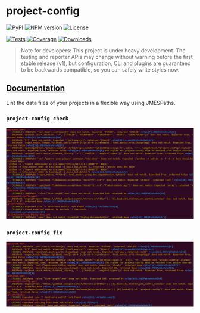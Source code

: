 # project-config

[![PyPI][pypi-version-badge-link]][pypi-link]
[![NPM version][npm-version-image]][npm-link]
[![License][license-image]][license-link]

[![Tests][tests-image]][tests-link]
[![Coverage][coverage-image]][coverage-link]
[![Downloads][pypi-downloads-image]][pypi-downloads-link]

> Note for developers: This project is under heavy development.
> The testing and reporter APIs may change without warning before the
> first stable release (v1), but configuration, CLI and plugins are
> guaranteed to be backwards compatible, so you can safely write
> styles now.

## [Documentation](https://mondeja.github.io/project-config/latest/)

Lint the data files of your projects in a flexible way using JMESPaths.

### `project-config check`

![project-config check](https://raw.githubusercontent.com/mondeja/project-config/master/docs/_static/img/project-config-check.png)

### `project-config fix`

![project-config fix](https://raw.githubusercontent.com/mondeja/project-config/master/docs/_static/img/project-config-fix.png)

[pypi-link]: https://pypi.org/project/project-config
[pypi-version-badge-link]: https://img.shields.io/pypi/v/project-config?logo=pypi&logoColor=white
[license-image]: https://img.shields.io/pypi/l/project-config?color=light-green&logo=freebsd&logoColor=white
[license-link]: https://github.com/mondeja/project-config/blob/master/LICENSE
[tests-image]: https://img.shields.io/github/actions/workflow/status/mondeja/project-config/ci.yml?logo=github&label=tests&branch=master
[tests-link]: https://github.com/mondeja/project-config/actions?query=workflow%3ACI
[pypi-downloads-image]: https://img.shields.io/pypi/dm/project-config?logo=pypi&logoColor=white
[pypi-downloads-link]: https://pypistats.org/packages/project-config
[coverage-image]: https://img.shields.io/codecov/c/github/mondeja/project-config?logo=codecov&logoColor=white
[coverage-link]: https://app.codecov.io/gh/mondeja/project-config
[npm-link]: https://www.npmjs.com/package/python-project-config
[npm-version-image]: https://img.shields.io/npm/v/python-project-config?logo=npm
